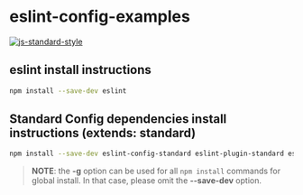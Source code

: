 # eslint-config-examples

[![js-standard-style](https://img.shields.io/badge/code%20style-standard-brightgreen.svg)](http://standardjs.com)

## eslint install instructions

```bash
npm install --save-dev eslint
```

## Standard Config dependencies install instructions (extends: standard)

```bash
npm install --save-dev eslint-config-standard eslint-plugin-standard eslint-plugin-promise eslint-plugin-import eslint-plugin-node
```

> **NOTE**: the **-g** option can be used for all `npm install` commands for global install. In that case, please omit the **--save-dev** option.